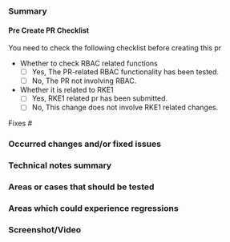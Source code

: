 <!-- This template is for Devs to give QA details before moving the issue To-Test -->
### Summary
#### Pre Create PR Checklist
You need to check the following checklist before creating this pr
- Whether to check RBAC related functions
    - [ ] Yes, The PR-related RBAC functionality has been tested.
    - [ ] No, The PR not involving RBAC.
- Whether it is related to RKE1
    - [ ] Yes, RKE1 related pr has been submitted.
    - [ ] No, This change does not involve RKE1 related changes.

Fixes #
<!-- Define findings related to the feature or bug issue. -->

### Occurred changes and/or fixed issues
<!-- Include information of the changes, including collateral areas which have been affected by this PR as requirement or for convenience. -->

### Technical notes summary
<!-- Outline technical changes which may pass unobserved or may help to understand the process of solving the issue -->

### Areas or cases that should be tested
<!-- Areas that should be tested can include Airgap checks, Rancher upgrades, K8s upgrade, etc. -->
<!-- Which browser did you use for local testing? The reviewer should test with a different browser. -->
<!-- Add missing steps or rewrite them if have been missed or to complement existing information. This should define a clear way to reproduce it and not an approximation. -->

### Areas which could experience regressions
<!-- Create a detailed list of areas to be analyzed which may be affected by the changes, which would require a prior research to avoid regressions. -->

### Screenshot/Video
<!-- Attach screenshot or video of the changes and eventual comparison if you find it necessary -->